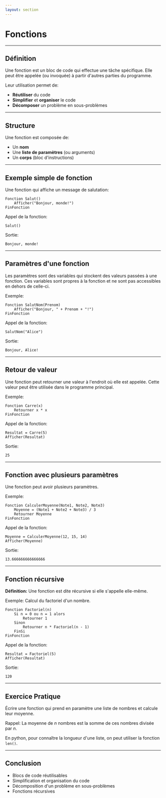 ```yaml
---
layout: section
---
```


# Fonctions

---

## Définition

Une fonction est un bloc de code qui effectue une tâche spécifique. Elle peut être appelée (ou invoquée) à partir d'autres parties du programme.

Leur utilisation permet de:

- **Réutiliser** du code
- **Simplifier** et **organiser** le code
- **Décomposer** un problème en sous-problèmes

---

## Structure

Une fonction est composée de:

- Un **nom**
- Une **liste de paramètres** (ou arguments)
- Un **corps** (bloc d'instructions)

---

## Exemple simple de fonction

Une fonction qui affiche un message de salutation:

```
Fonction Salut()
    Afficher("Bonjour, monde!")
FinFonction
```

Appel de la fonction:

```
Salut()
```

Sortie:

```
Bonjour, monde!
```

---

## Paramètres d'une fonction

Les paramètres sont des variables qui stockent des valeurs passées à une fonction. Ces variables sont propres à la fonction et ne sont pas accessibles en dehors de celle-ci.

Exemple:

```
Fonction SalutNom(Prenom)
    Afficher("Bonjour, " + Prenom + "!")
FinFonction
```

Appel de la fonction:

```
SalutNom("Alice")
```

Sortie:

```
Bonjour, Alice!
```

---

## Retour de valeur

Une fonction peut retourner une valeur à l'endroit où elle est appelée. Cette valeur peut être utilisée dans le programme principal.

Exemple:

```
Fonction Carre(x)
    Retourner x * x
FinFonction
```

Appel de la fonction:

```
Resultat = Carre(5)
Afficher(Resultat)
```

Sortie:

```
25
```

---

## Fonction avec plusieurs paramètres

Une fonction peut avoir plusieurs paramètres.

Exemple:

```
Fonction CalculerMoyenne(Note1, Note2, Note3)
    Moyenne = (Note1 + Note2 + Note3) / 3
    Retourner Moyenne
FinFonction
```

Appel de la fonction:

```
Moyenne = CalculerMoyenne(12, 15, 14)
Afficher(Moyenne)
```

Sortie:

```
13.666666666666666
```

---

## Fonction récursive

**Définition:** Une fonction est dite récursive si elle s'appelle elle-même.

Exemple: Calcul du factoriel d'un nombre.

```
Fonction Factoriel(n)
    Si n = 0 ou n = 1 alors
        Retourner 1
    Sinon
        Retourner n * Factoriel(n - 1)
    FinSi
FinFonction
```

Appel de la fonction:

```
Resultat = Factoriel(5)
Afficher(Resultat)
```

Sortie:

```
120
```

---

## Exercice Pratique

Écrire une fonction qui prend en paramètre une liste de nombres et calcule leur moyenne.

Rappel: La moyenne de $n$ nombres est la somme de ces nombres divisée par $n$.

En python, pour connaître la longueur d'une liste, on peut utiliser la fonction `len()`.

---

## Conclusion

- Blocs de code réutilisables
- Simplification et organisation du code
- Décomposition d'un problème en sous-problèmes
- Fonctions récursives
